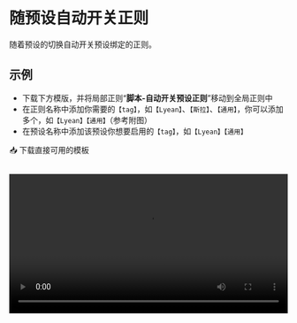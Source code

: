 # 随预设自动开关正则

随着预设的切换自动开关预设绑定的正则。

## 示例

- 下载下方模版，并将局部正则“**脚本-自动开关预设正则**”移动到全局正则中
- 在正则名称中添加你需要的`【tag】`，如`【Lyean】`、`【斯拉】`、`【通用】`，你可以添加多个，如`【Lyean】【通用】`（参考附图）
- 在预设名称中添加该预设你想要启用的`【tag】`，如`【Lyean】【通用】`

<MyButton url="https://gitgud.io/SmilingFace/tavern_resource/-/raw/main/酒馆助手/自动开关预设正则/角色卡.png?inline=false">📥 下载直接可用的模板</MyButton>

<video width="100%" height="auto" controls style="margin-top: 15px;">
  <source src="https://gitgud.io/SmilingFace/tavern_resource/-/raw/main/%E5%89%8D%E7%AB%AF%E5%8A%A9%E6%89%8B/%E8%87%AA%E5%8A%A8%E5%BC%80%E5%85%B3%E9%A2%84%E8%AE%BE%E6%AD%A3%E5%88%99/%E8%A7%86%E9%A2%91.mov?inline=false" type="video/mp4">
  您的浏览器不支持 video 标签
</video>

